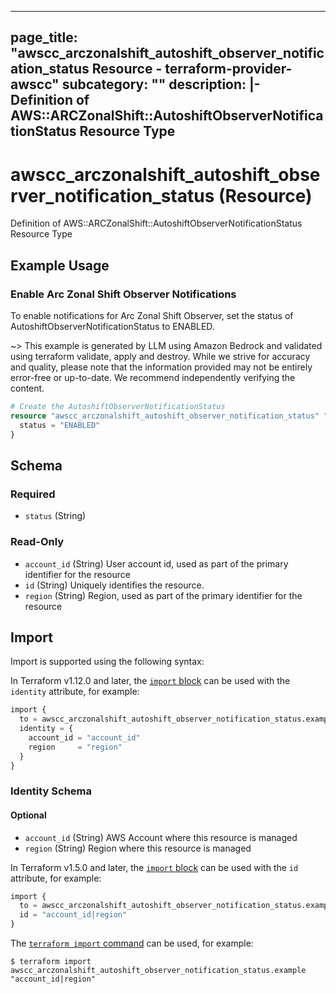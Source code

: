 
---
page_title: "awscc_arczonalshift_autoshift_observer_notification_status Resource - terraform-provider-awscc"
subcategory: ""
description: |-
  Definition of AWS::ARCZonalShift::AutoshiftObserverNotificationStatus Resource Type
---

# awscc_arczonalshift_autoshift_observer_notification_status (Resource)

Definition of AWS::ARCZonalShift::AutoshiftObserverNotificationStatus Resource Type

## Example Usage

### Enable Arc Zonal Shift Observer Notifications

To enable notifications for Arc Zonal Shift Observer, set the status of AutoshiftObserverNotificationStatus to ENABLED.

~> This example is generated by LLM using Amazon Bedrock and validated using terraform validate, apply and destroy. While we strive for accuracy and quality, please note that the information provided may not be entirely error-free or up-to-date. We recommend independently verifying the content.

```terraform
# Create the AutoshiftObserverNotificationStatus
resource "awscc_arczonalshift_autoshift_observer_notification_status" "example" {
  status = "ENABLED"
}
```

<!-- schema generated by tfplugindocs -->
## Schema

### Required

- `status` (String)

### Read-Only

- `account_id` (String) User account id, used as part of the primary identifier for the resource
- `id` (String) Uniquely identifies the resource.
- `region` (String) Region, used as part of the primary identifier for the resource

## Import

Import is supported using the following syntax:

In Terraform v1.12.0 and later, the [`import` block](https://developer.hashicorp.com/terraform/language/import) can be used with the `identity` attribute, for example:

```terraform
import {
  to = awscc_arczonalshift_autoshift_observer_notification_status.example
  identity = {
    account_id = "account_id"
    region     = "region"
  }
}
```

<!-- schema generated by tfplugindocs -->
### Identity Schema


#### Optional

- `account_id` (String) AWS Account where this resource is managed
- `region` (String) Region where this resource is managed

In Terraform v1.5.0 and later, the [`import` block](https://developer.hashicorp.com/terraform/language/import) can be used with the `id` attribute, for example:

```terraform
import {
  to = awscc_arczonalshift_autoshift_observer_notification_status.example
  id = "account_id|region"
}
```

The [`terraform import` command](https://developer.hashicorp.com/terraform/cli/commands/import) can be used, for example:

```shell
$ terraform import awscc_arczonalshift_autoshift_observer_notification_status.example "account_id|region"
```
